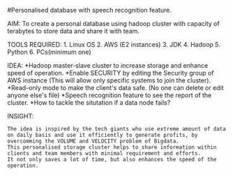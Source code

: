 #Personalised database with speech recognition feature.

AIM: 
To create a personal database using hadoop cluster with capacity of terabytes to store data and share it with team.

TOOLS REQUIRED:
	1. Linux OS
	2. AWS (E2 instances)
	3. JDK
	4. Hadoop
	5. Python
	6. PCs(minimum one)

IDEA:
	*Hadoop master-slave cluster to increase storage and enhance speed of operation.
	*Enable SECURITY by editing the Security group of AWS instance (This will allow only specific systems to join the cluster).
	*Read-only mode to make the client's data safe. (No one can delete or edit anyone else's file)
	*Speech recognition feature to see the report of the cluster.
	*How to tackle the situtation if a data node fails?

INSIGHT:

	The idea is inspired by the tech giants who use extreme amount of data on daily basis and use it efficiently to generate profits, by overcomming the VOLUME and VELOCITY problem of Bigdata. 
	This personalised storage cluster helps to share information within clients and team members with minimal requirement and efforts.
 	It not only saves a lot of time, but also enhances the speed of the operation.


